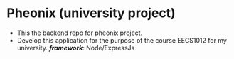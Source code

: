 # Pheonix (university project)

+ This the backend repo for pheonix project. 
+ Develop this application for the purpose of the course EECS1012 for my university.
***framework***: Node/ExpressJs
